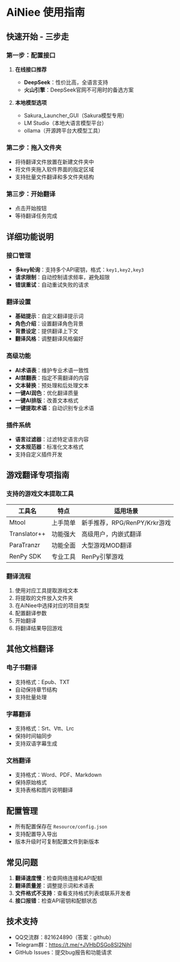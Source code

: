 # AiNiee 使用指南

## 快速开始 - 三步走

### 第一步：配置接口
1. **在线接口推荐**
   - **DeepSeek**：性价比高，全语言支持
   - **火山引擎**：DeepSeek官网不可用时的备选方案
   
2. **本地模型选项**
   - Sakura_Launcher_GUI（Sakura模型专用）
   - LM Studio（本地大语言模型平台）
   - ollama（开源跨平台大模型工具）

### 第二步：拖入文件夹
- 将待翻译文件放置在新建文件夹中
- 将文件夹拖入软件界面的指定区域
- 支持批量文件翻译和多文件夹结构

### 第三步：开始翻译
- 点击开始按钮
- 等待翻译任务完成

## 详细功能说明

### 接口管理
- **多key轮询**：支持多个API密钥，格式：`key1,key2,key3`
- **请求限制**：自动控制请求频率，避免超限
- **错误重试**：自动重试失败的请求

### 翻译设置
- **基础提示**：自定义翻译提示词
- **角色介绍**：设置翻译角色背景
- **背景设定**：提供翻译上下文
- **翻译风格**：调整翻译风格偏好

### 高级功能
- **AI术语表**：维护专业术语一致性
- **AI禁翻表**：指定不需翻译的内容
- **文本替换**：预处理和后处理文本
- **一键AI润色**：优化翻译质量
- **一键AI排版**：改善文本格式
- **一键提取术语**：自动识别专业术语

### 插件系统
- **语言过滤器**：过滤特定语言内容
- **文本规范器**：标准化文本格式
- 支持自定义插件开发

## 游戏翻译专项指南

### 支持的游戏文本提取工具
| 工具名 | 特点 | 适用场景 |
|--------|------|----------|
| Mtool | 上手简单 | 新手推荐，RPG/RenPY/Krkr游戏 |
| Translator++ | 功能强大 | 高级用户，内嵌式翻译 |
| ParaTranzr | 功能全面 | 大型游戏MOD翻译 |
| RenPy SDK | 专业工具 | RenPy引擎游戏 |

### 翻译流程
1. 使用对应工具提取游戏文本
2. 将提取的文件放入文件夹
3. 在AiNiee中选择对应的项目类型
4. 配置翻译参数
5. 开始翻译
6. 将翻译结果导回游戏

## 其他文档翻译

### 电子书翻译
- 支持格式：Epub、TXT
- 自动保持章节结构
- 支持批量处理

### 字幕翻译
- 支持格式：Srt、Vtt、Lrc
- 保持时间轴同步
- 支持双语字幕生成

### 文档翻译
- 支持格式：Word、PDF、Markdown
- 保持原始格式
- 支持表格和图片说明翻译

## 配置管理
- 所有配置保存在 `Resource/config.json`
- 支持配置导入导出
- 版本升级时可复制配置文件到新版本

## 常见问题
1. **翻译速度慢**：检查网络连接和API配额
2. **翻译质量差**：调整提示词和术语表
3. **文件格式不支持**：查看支持格式列表或联系开发者
4. **接口报错**：检查API密钥和配额状态

## 技术支持
- QQ交流群：821624890（答案：github）
- Telegram群：https://t.me/+JVHbDSGo8SI2Njhl
- GitHub Issues：提交bug报告和功能请求